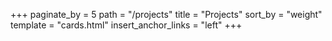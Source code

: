 +++
paginate_by = 5
path = "/projects"
title = "Projects"
sort_by = "weight"
template = "cards.html"
insert_anchor_links = "left"
+++
